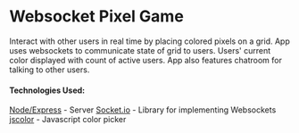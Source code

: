Websocket Pixel Game
====================
Interact with other users in real time by placing colored pixels on a grid.  App uses websockets to communicate state of grid to users.  Users' current color displayed with count of active users.  App also features chatroom for talking to other users.

#### Technologies Used:
[Node/Express](https://expressjs.com/) - Server
[Socket.io](https://socket.io/) - Library for implementing Websockets
[jscolor](|http://jscolor.com/) - Javascript color picker